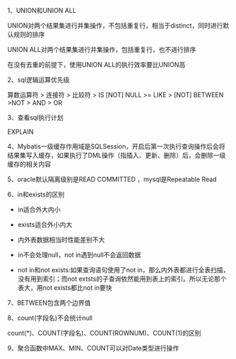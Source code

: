1、UNION和UNION ALL

UNION对两个结果集进行并集操作，不包括重复行，相当于distinct，同时进行默认规则的排序

UNION ALL对两个结果集进行并集操作，包括重复行，也不进行排序

在没有去重的前提下，使用UNION ALL的执行效率要比UNION高



2、sql逻辑运算优先级

算数运算符 > 连接符 > 比较符 > IS [NOT] NULL >= LIKE > [NOT] BETWEEN >NOT > AND > OR



3、查看sql执行计划

EXPLAIN



4、Mybatis一级缓存作用域是SQLSession，开启后第一次执行查询操作后会将结果集写入缓存，如果执行了DML操作（指插入、更新、删除）后，会删除一级缓存的相关内容



5、oracle默认隔离级别是READ COMMITTED ，mysql是Repeatable Read



6、in和exists的区别

* in适合外大内小

* exists适合外小内大

* 内外表数据相当时性能差别不大
* in不会处理null，not in遇到null不会返回数据

* not in和not exists:如果查询语句使用了not in，那么内外表都进行全表扫描，没有用到索引；而not extsts的子查询依然能用到表上的索引。所以无论那个表大，用not exists都比not in要快



7、BETWEEN包含两个边界值



8、count(字段名)不会统计null

count(*)、COUNT(字段名)、COUNT(ROWNUM)、COUNT(1)的区别



9、聚合函数中MAX、MIN、COUNT可以对Date类型进行操作



